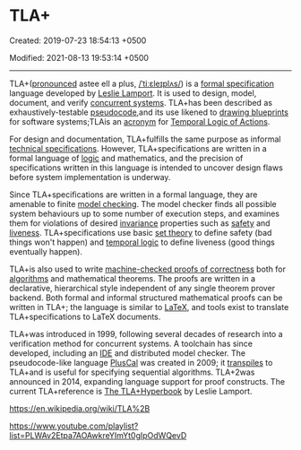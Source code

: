 # TLA+

Created: 2019-07-23 18:54:13 +0500

Modified: 2021-08-13 19:53:14 +0500

---

TLA+([pronounced](https://en.wikipedia.org/wiki/English_alphabet#Letter_names) astee ell a plus, [/ˈtiːɛleɪplʌs/](https://en.wikipedia.org/wiki/Help:IPA/English)) is a [formal specification](https://en.wikipedia.org/wiki/Formal_specification) language developed by [Leslie Lamport](https://en.wikipedia.org/wiki/Leslie_Lamport). It is used to design, model, document, and verify [concurrent systems](https://en.wikipedia.org/wiki/Concurrent_systems). TLA+has been described as exhaustively-testable [pseudocode](https://en.wikipedia.org/wiki/Pseudocode),and its use likened to [drawing blueprints](https://en.wikipedia.org/wiki/Technical_drawing) for software systems;TLAis an [acronym](https://en.wikipedia.org/wiki/Acronym) for [Temporal Logic of Actions](https://en.wikipedia.org/wiki/Temporal_Logic_of_Actions).

For design and documentation, TLA+fulfills the same purpose as informal [technical specifications](https://en.wikipedia.org/wiki/Technical_specifications). However, TLA+specifications are written in a formal language of [logic](https://en.wikipedia.org/wiki/Logic) and mathematics, and the precision of specifications written in this language is intended to uncover design flaws before system implementation is underway.

Since TLA+specifications are written in a formal language, they are amenable to finite [model checking](https://en.wikipedia.org/wiki/Model_checking). The model checker finds all possible system behaviours up to some number of execution steps, and examines them for violations of desired [invariance](https://en.wikipedia.org/wiki/Invariant_(computer_science)) properties such as [safety](https://en.wikipedia.org/wiki/Safety_(distributed_computing)) and [liveness](https://en.wikipedia.org/wiki/Liveness). TLA+specifications use basic [set theory](https://en.wikipedia.org/wiki/Set_theory) to define safety (bad things won't happen) and [temporal logic](https://en.wikipedia.org/wiki/Temporal_logic) to define liveness (good things eventually happen).

TLA+is also used to write [machine-checked proofs of correctness](https://en.wikipedia.org/wiki/Automated_theorem_proving) both for [algorithms](https://en.wikipedia.org/wiki/Algorithms) and mathematical theorems. The proofs are written in a declarative, hierarchical style independent of any single theorem prover backend. Both formal and informal structured mathematical proofs can be written in TLA+; the language is similar to [LaTeX](https://en.wikipedia.org/wiki/LaTeX), and tools exist to translate TLA+specifications to LaTeX documents.

TLA+was introduced in 1999, following several decades of research into a verification method for concurrent systems. A toolchain has since developed, including an [IDE](https://en.wikipedia.org/wiki/Interactive_development_environment) and distributed model checker. The pseudocode-like language [PlusCal](https://en.wikipedia.org/wiki/PlusCal) was created in 2009; it [transpiles](https://en.wikipedia.org/wiki/Source-to-source_compiler) to TLA+and is useful for specifying sequential algorithms. TLA+2was announced in 2014, expanding language support for proof constructs. The current TLA+reference is [The TLA+Hyperbook](http://research.microsoft.com/en-us/um/people/lamport/tla/hyperbook.html) by Leslie Lamport.

<https://en.wikipedia.org/wiki/TLA%2B>

<https://www.youtube.com/playlist?list=PLWAv2Etpa7AOAwkreYImYt0gIpOdWQevD>

